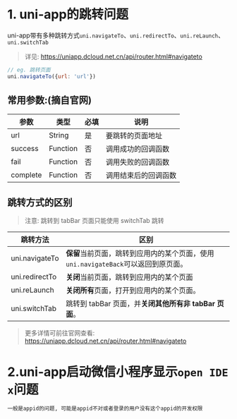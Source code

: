 #
# 1. uni-app的跳转问题
uni-app带有多种跳转方式`uni.navigateTo`、`uni.redirectTo`、`uni.reLaunch`、`uni.switchTab`

> 详见: https://uniapp.dcloud.net.cn/api/router.html#navigateto
```js
// eg. 跳转页面
uni.navigateTo({url: 'url'})
```
## 常用参数:(摘自官网)

|参数|类型|必填|说明|
|---|---|---|---|
|url|String|是|要跳转的页面地址|
|success|Function|否|调用成功的回调函数|
|fail|Function|否|调用失败的回调函数|
|complete|Function|否|调用结束后的回调函数|

## 跳转方式的区别
> 注意: 跳转到 tabBar 页面只能使用 switchTab 跳转

|跳转方法| 区别|
|---|---|
|uni.navigateTo|**保留**当前页面，跳转到应用内的某个页面，使用`uni.navigateBack`可以返回到原页面。|
|uni.redirectTo|**关闭**当前页面，跳转到应用内的某个页面|
|uni.reLaunch|**关闭所有**页面，打开到应用内的某个页面。|
|uni.switchTab|跳转到 tabBar 页面，并**关闭其他所有非 tabBar 页面**。

> 更多详情可前往官网查看: https://uniapp.dcloud.net.cn/api/router.html#navigateto

# 2.uni-app启动微信小程序显示`open IDE x`问题

```bash
一般是appid的问题, 可能是appid不对或者登录的用户没有这个appid的开发权限
```

